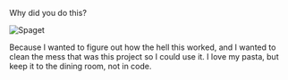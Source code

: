 Why did you do this?

![Spaget](https://i.imgur.com/eZsgNnk.png)
 
 Because I wanted to figure out how the hell this worked, and I wanted to clean the mess that was this project so I could use it.
 I love my pasta, but keep it to the dining room, not in code.
